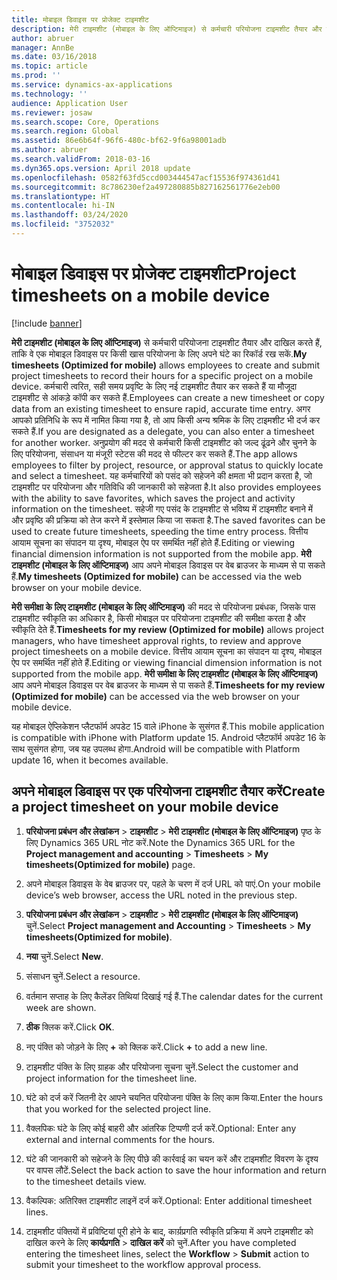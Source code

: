 ```yaml
---
title: मोबाइल डिवाइस पर प्रोजेक्ट टाइमशीट
description: मेरी टाइमशीट (मोबाइल के लिए ऑप्टिमाइज) से कर्मचारी परियोजना टाइमशीट तैयार और दाखिल करते हैं, ताकि वे एक मोबाइल डिवाइस पर किसी खास परियोजना के लिए अपने घंटे का रिकॉर्ड रख सकें.
author: abruer
manager: AnnBe
ms.date: 03/16/2018
ms.topic: article
ms.prod: ''
ms.service: dynamics-ax-applications
ms.technology: ''
audience: Application User
ms.reviewer: josaw
ms.search.scope: Core, Operations
ms.search.region: Global
ms.assetid: 86e6b64f-96f6-480c-bf62-9f6a98001adb
ms.author: abruer
ms.search.validFrom: 2018-03-16
ms.dyn365.ops.version: April 2018 update
ms.openlocfilehash: 0582f63fd5ccd003444547acf15536f974361d41
ms.sourcegitcommit: 8c786230ef2a497280885b827162561776e2eb00
ms.translationtype: HT
ms.contentlocale: hi-IN
ms.lasthandoff: 03/24/2020
ms.locfileid: "3752032"
---
```

# <a name="project-timesheets-on-a-mobile-device"></a><span data-ttu-id="c6349-103">मोबाइल डिवाइस पर प्रोजेक्ट टाइमशीट</span><span class="sxs-lookup"><span data-stu-id="c6349-103">Project timesheets on a mobile device</span></span>

[!include [banner](../includes/banner.md)]

<span data-ttu-id="c6349-104">**मेरी टाइमशीट (मोबाइल के लिए ऑप्टिमाइज)** से कर्मचारी परियोजना टाइमशीट तैयार और दाखिल करते हैं, ताकि वे एक मोबाइल डिवाइस पर किसी खास परियोजना के लिए अपने घंटे का रिकॉर्ड रख सकें.</span><span class="sxs-lookup"><span data-stu-id="c6349-104">**My timesheets (Optimized for mobile)** allows employees to create and submit project timesheets to record their hours for a specific project on a mobile device.</span></span> <span data-ttu-id="c6349-105">कर्मचारी त्वरित, सही समय प्रवृष्टि के लिए नई टाइमशीट तैयार कर सकते हैं या मौजूदा टाइमशीट से आंकड़े कॉपी कर सकते हैं.</span><span class="sxs-lookup"><span data-stu-id="c6349-105">Employees can create a new timesheet or copy data from an existing timesheet to ensure rapid, accurate time entry.</span></span> <span data-ttu-id="c6349-106">अगर आपको प्रतिनिधि के रूप में नामित किया गया है, तो आप किसी अन्य श्रमिक के लिए टाइमशीट भी दर्ज कर सकते हैं.</span><span class="sxs-lookup"><span data-stu-id="c6349-106">If you are designated as a delegate, you can also enter a timesheet for another worker.</span></span> <span data-ttu-id="c6349-107">अनुप्रयोग की मदद से कर्मचारी किसी टाइमशीट को जल्द ढूंढने और चुनने के लिए परियोजना, संसाधन या मंजूरी स्टेटस की मदद से फील्टर कर सकते हैं.</span><span class="sxs-lookup"><span data-stu-id="c6349-107">The app allows employees to filter by project, resource, or approval status to quickly locate and select a timesheet.</span></span> <span data-ttu-id="c6349-108">यह कर्मचारियों को पसंद को सहेजने की क्षमता भी प्रदान करता है, जो टाइमशीट पर परियोजना और गतिविधि की जानकारी को सहेजता है.</span><span class="sxs-lookup"><span data-stu-id="c6349-108">It also provides employees with the ability to save favorites, which saves the project and activity information on the timesheet.</span></span> <span data-ttu-id="c6349-109">सहेजी गए पसंद के टाइमशीट से भविष्य में टाइमशीट बनाने में और प्रवृष्ठि की प्रक्रिया को तेज करने में इस्तेमाल किया जा सकता है.</span><span class="sxs-lookup"><span data-stu-id="c6349-109">The saved favorites can be used to create future timesheets, speeding the time entry process.</span></span> <span data-ttu-id="c6349-110">वित्तीय आयाम सूचना का संपादन या दृश्य, मोबाइल ऐप पर समर्थित नहीं होते हैं.</span><span class="sxs-lookup"><span data-stu-id="c6349-110">Editing or viewing financial dimension information is not supported from the mobile app.</span></span> <span data-ttu-id="c6349-111">**मेरी टाइमशीट (मोबाइल के लिए ऑप्टिमाइज)** आप अपने मोबाइल डिवाइस पर वेब ब्राउजर के माध्यम से पा सकते हैं.</span><span class="sxs-lookup"><span data-stu-id="c6349-111">**My timesheets (Optimized for mobile)** can be accessed via the web browser on your mobile device.</span></span>

<span data-ttu-id="c6349-112">**मेरी समीक्षा के लिए टाइमशीट (मोबाइल के लिए ऑप्टिमाइज)** की मदद से परियोजना प्रबंधक, जिसके पास टाइमशीट स्वीकृति का अधिकार है, किसी मोबाइल पर परियोजना टाइमशीट की समीक्षा करता है और स्वीकृति देते हैं.</span><span class="sxs-lookup"><span data-stu-id="c6349-112">**Timesheets for my review (Optimized for mobile)** allows project managers, who have timesheet approval rights, to review and approve project timesheets on a mobile device.</span></span> <span data-ttu-id="c6349-113">वित्तीय आयाम सूचना का संपादन या दृश्य, मोबाइल ऐप पर समर्थित नहीं होते हैं.</span><span class="sxs-lookup"><span data-stu-id="c6349-113">Editing or viewing financial dimension information is not supported from the mobile app.</span></span> <span data-ttu-id="c6349-114">**मेरी समीक्षा के लिए टाइमशीट (मोबाइल के लिए ऑप्टिमाइज)** आप अपने मोबाइल डिवाइस पर वेब ब्राउजर के माध्यम से पा सकते हैं.</span><span class="sxs-lookup"><span data-stu-id="c6349-114">**Timesheets for my review (Optimized for mobile)** can be accessed via the web browser on your mobile device.</span></span>

<span data-ttu-id="c6349-115">यह मोबाइल ऐप्लिकेशन प्लैटफॉर्म अपडेट 15 वाले iPhone के सुसंगत हैं.</span><span class="sxs-lookup"><span data-stu-id="c6349-115">This mobile application is compatible with iPhone with Platform update 15.</span></span>
<span data-ttu-id="c6349-116">Android प्लैटफॉर्म अपडेट 16 के साथ सुसंगत होगा, जब यह उपलब्ध होगा.</span><span class="sxs-lookup"><span data-stu-id="c6349-116">Android will be compatible with Platform update 16, when it becomes available.</span></span>

## <a name="create-a-project-timesheet-on-your-mobile-device"></a><span data-ttu-id="c6349-117">अपने मोबाइल डिवाइस पर एक परियोजना टाइमशीट तैयार करें</span><span class="sxs-lookup"><span data-stu-id="c6349-117">Create a project timesheet on your mobile device</span></span>

1.  <span data-ttu-id="c6349-118">**परियोजना प्रबंधन और लेखांकन** \> **टाइमशीट** \> **मेरी टाइमशीट (मोबाइल के लिए ऑप्टिमाइज)** पृष्‍ठ के लिए Dynamics 365 URL नोट करें.</span><span class="sxs-lookup"><span data-stu-id="c6349-118">Note the Dynamics 365 URL for the **Project management and accounting** \> **Timesheets** \> **My timesheets(Optimized for mobile)** page.</span></span>

2.  <span data-ttu-id="c6349-119">अपने मोबाइल डिवाइस के वेब ब्राउजर पर, पहले के चरण में दर्ज URL को पाएं.</span><span class="sxs-lookup"><span data-stu-id="c6349-119">On your mobile device’s web browser, access the URL noted in the previous step.</span></span>
 
3.  <span data-ttu-id="c6349-120">**परियोजना प्रबंधन और लेखांकन** \> **टाइमशीट** \> **मेरी टाइमशीट (मोबाइल के लिए ऑप्टिमाइज)** चुनें.</span><span class="sxs-lookup"><span data-stu-id="c6349-120">Select **Project management and Accounting** \> **Timesheets** \> **My timesheets(Optimized for mobile)**.</span></span>

4.  <span data-ttu-id="c6349-121">**नया** चुनें.</span><span class="sxs-lookup"><span data-stu-id="c6349-121">Select **New**.</span></span>

5.  <span data-ttu-id="c6349-122">संसाधन चुनें.</span><span class="sxs-lookup"><span data-stu-id="c6349-122">Select a resource.</span></span>

6.  <span data-ttu-id="c6349-123">वर्तमान सप्ताह के लिए कैलेंडर तिथियां दिखाई गई हैं.</span><span class="sxs-lookup"><span data-stu-id="c6349-123">The calendar dates for the current week are shown.</span></span>

7.  <span data-ttu-id="c6349-124">**ठीक** क्लिक करें.</span><span class="sxs-lookup"><span data-stu-id="c6349-124">Click **OK**.</span></span>

8.  <span data-ttu-id="c6349-125">नए पंक्ति को जोड़ने के लिए **+** को क्लिक करें.</span><span class="sxs-lookup"><span data-stu-id="c6349-125">Click **+** to add a new line.</span></span>

9.  <span data-ttu-id="c6349-126">टाइमशीट पंक्ति के लिए ग्राहक और परियोजना सूचना चुनें.</span><span class="sxs-lookup"><span data-stu-id="c6349-126">Select the customer and project information for the timesheet line.</span></span>

10. <span data-ttu-id="c6349-127">घंटे को दर्ज करें जितनी देर आपने चयनित परियोजना पंक्ति के लिए काम किया.</span><span class="sxs-lookup"><span data-stu-id="c6349-127">Enter the hours that you worked for the selected project line.</span></span>

11. <span data-ttu-id="c6349-128">वैक्लपिकः घंटे के लिए कोई बाहरी और आंतरिक टिप्पणी दर्ज करें.</span><span class="sxs-lookup"><span data-stu-id="c6349-128">Optional: Enter any external and internal comments for the hours.</span></span>

12. <span data-ttu-id="c6349-129">घंटे की जानकारी को सहेजने के लिए पीछे की कार्रवाई का चयन करें और टाइमशीट विवरण के दृश्य पर वापस लौटें.</span><span class="sxs-lookup"><span data-stu-id="c6349-129">Select the back action to save the hour information and return to the timesheet details view.</span></span>

13. <span data-ttu-id="c6349-130">वैकल्पिक: अतिरिक्त टाइमशीट लाइनें दर्ज करें.</span><span class="sxs-lookup"><span data-stu-id="c6349-130">Optional: Enter additional timesheet lines.</span></span>

14. <span data-ttu-id="c6349-131">टाइमशीट पंक्तियों में प्रविष्टियां पूरी होने के बाद, कार्य़प्रगति स्वीकृति प्रक्रिया में अपने टाइमशीट को दाखिल करने के लिए **कार्यप्रगति** \> **दाखिल करें** को चुनें.</span><span class="sxs-lookup"><span data-stu-id="c6349-131">After you have completed entering the timesheet lines, select the **Workflow** \> **Submit** action to submit your timesheet to the workflow approval process.</span></span>
